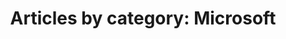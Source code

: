---
layout: blog_by_category
title: 'Articles by category: Microsoft'
category: microsoft
permalink: "/blog/category/microsoft/"
image: /assets/images/photos/photo-10.jpg
tagline: "<br>Our Blog"
---